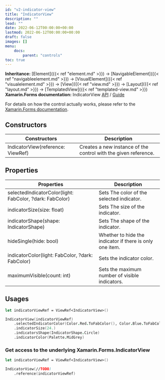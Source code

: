 ```yaml
---
id: "v2-indicator-view"
title: "IndicatorView"
description: ""
lead: ""
date: 2022-06-12T00:00:00+00:00
lastmod: 2022-06-12T00:00:00+00:00
draft: false
images: []
menu:
    docs:
        parent: "controls"
toc: true
---
```


**Inheritance:** [Element]({{< ref "element.md" >}}) -> [NavigableElement]({{< ref "navigableelement.md" >}}) -> [VisualElement]({{< ref "visualelement.md" >}}) -> [View]({{< ref "view.md" >}}) -> [Layout]({{< ref "layout.md" >}}) -> [TemplatedView]({{< ref "templated-view.md" >}})  
**Xamarin.Forms documentation:** IndicatorView [API](https://docs.microsoft.com/en-us/dotnet/api/xamarin.forms.indicatorview) / [Guide](https://docs.microsoft.com/en-us/xamarin/xamarin-forms/user-interface/indicatorview)

For details on how the control actually works, please refer to the [Xamarin.Forms documentation](https://docs.microsoft.com/en-us/xamarin/xamarin-forms/user-interface/indicatorview).

## Constructors

| Constructors | Description |
|--|--|
| IndicatorView(reference: ViewRef<IndicatorView>) | Creates a new instance of the control with the given reference. |

## Properties

| Properties | Description |
|--|--|
| selectedIndicatorColor(light: FabColor, ?dark: FabColor) | Sets The color of the selected indicator. |
| indicatorSize(size: float) | Sets The size of the indicator. |
| indicatorShape(shape: IndicatorShape) | Sets The shape of the indicator. |
| hideSingle(hide: bool) | Whether to hide the indicator if there is only one item. |
| indicatorColor(light: FabColor, ?dark: FabColor) | Sets the indicator color. |
| maximumVisible(count: int) | Sets the maximum number of visible indicators. |

## Usages

```fs
let indicatorViewRef = ViewRef<IndicatorView>()

IndicatorView(indicatorViewRef)
    .selectedIndicatorColor(Color.Red.ToFabColor(), Color.Blue.ToFabColor())
    .indicatorSize(24.)
    .indicatorsShape(IndicatorShape.Circle)
    .indicatorColor(Palette.MidGrey)
```
### Get access to the underlying Xamarin.Forms.IndicatorView

```fs
let indicatorViewRef = ViewRef<IndicatorView>()

IndicatorView(//TODO)
    .reference(indicatorViewRef)
```
